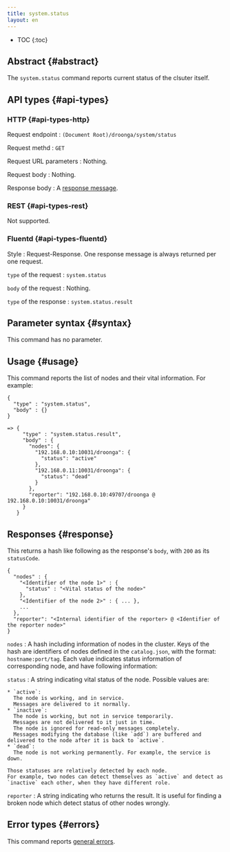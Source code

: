```yaml
---
title: system.status
layout: en
---
```


* TOC
{:toc}

## Abstract {#abstract}

The `system.status` command reports current status of the clsuter itself.

## API types {#api-types}

### HTTP {#api-types-http}

Request endpoint
: `(Document Root)/droonga/system/status`

Request methd
: `GET`

Request URL parameters
: Nothing.

Request body
: Nothing.

Response body
: A [response message](#response).

### REST {#api-types-rest}

Not supported.

### Fluentd {#api-types-fluentd}

Style
: Request-Response. One response message is always returned per one request.

`type` of the request
: `system.status`

`body` of the request
: Nothing.

`type` of the response
: `system.status.result`

## Parameter syntax {#syntax}

This command has no parameter.

## Usage {#usage}

This command reports the list of nodes and their vital information.
For example:

    {
      "type" : "system.status",
      "body" : {}
    }
    
    => {
         "type" : "system.status.result",
         "body" : {
           "nodes": {
             "192.168.0.10:10031/droonga": {
               "status": "active"
             },
             "192.168.0.11:10031/droonga": {
               "status": "dead"
             }
           },
           "reporter": "192.168.0.10:49707/droonga @ 192.168.0.10:10031/droonga"
         }
       }


## Responses {#response}

This returns a hash like following as the response's `body`, with `200` as its `statusCode`.

    {
      "nodes" : {
        "<Identifier of the node 1>" : {
          "status" : "<Vital status of the node>"
        },
        "<Identifier of the node 2>" : { ... },
        ...
      },
      "reporter": "<Internal identifier of the reporter> @ <Identifier of the reporter node>"
    }

`nodes`
: A hash including information of nodes in the cluster.
  Keys of the hash are identifiers of nodes defined in the `catalog.json`, with the format: `hostname:port/tag`.
  Each value indicates status information of corresponding node, and have following information:
  
  `status`
  : A string indicating vital status of the node.
    Possible values are:
    
    * `active`:
      The node is working, and in service.
      Messages are delivered to it normally.
    * `inactive`:
      The node is working, but not in service temporarily.
      Messages are not delivered to it just in time.
      The node is ignored for read-only messages completely.
      Messages modifying the database (like `add`) are buffered and delivered to the node after it is back to `active`.
    * `dead`:
      The node is not working permanently. For example, the service is down.
    
    Those statuses are relatively detected by each node.
    For example, two nodes can detect themselves as `active` and detect as `inactive` each other, when they have different role.

`reporter`
: A string indicating who returns the result.
  It is useful for finding a broken node which detect status of other nodes wrongly.

## Error types {#errors}

This command reports [general errors](/reference/message/#error).
